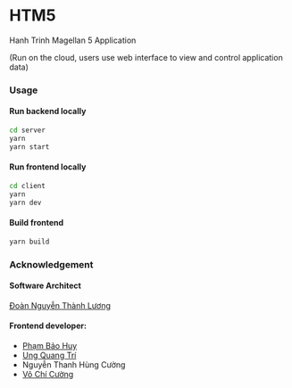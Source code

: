 # HTM5

Hanh Trinh Magellan 5 Application

(Run on the cloud, users use web interface to view and control application data)

### Usage

#### Run backend locally

```bash
cd server
yarn
yarn start
```

#### Run frontend locally

```bash
cd client
yarn
yarn dev
```

#### Build frontend

```bash
yarn build
```

### Acknowledgement

#### Software Architect

<a href='https://github.com/thanhluong'>
    Đoàn Nguyễn Thành Lương
</a>

#### Frontend developer:

<ul>
    <li>
        <a href='https://github.com/HuyNhay'>
            Phạm Bảo Huy
        </a>
    </li>
    <li>
        <a href='https://github.com/uqtri'>
            Ung Quang Trí
        </a>
    </li>
    <li>Nguyễn Thanh Hùng Cường</li>
    <li><a href="">Võ Chí Cường</a></li>
</ul>
